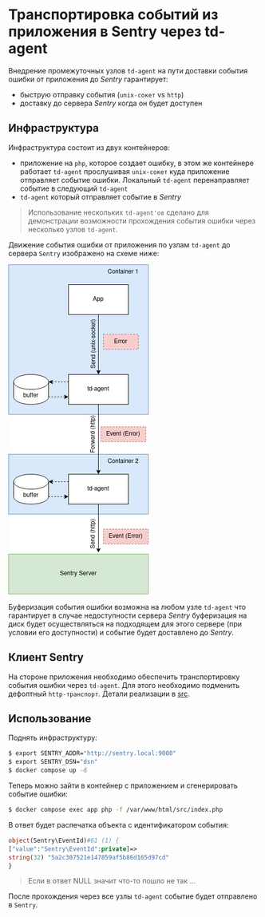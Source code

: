 
# Транспортировка событий из приложения в Sentry через td-agent

Внедрение промежуточных узлов `td-agent` на пути доставки события ошибки от приложения до _Sentry_ гарантирует:
* быструю отправку события (`unix-сокет` vs `http`)
* доставку до сервера _Sentry_ когда он будет доступен


## Инфраструктура

Инфраструктура состоит из двух контейнеров:
* приложение на `php`, которое создает ошибку, в этом же контейнере работает `td-agent` прослушивая `unix-сокет` куда приложение отправляет событие ошибки. Локальный `td-agent` перенаправляет событие в следующий `td-agent`
* `td-agent` который отправляет событие в _Sentry_

> Использование нескольких `td-agent'ов` сделано для демонстрации возможности прохождения события ошибки через несколько узлов `td-agent`.

Движение события ошибки от приложения по узлам `td-agent` до сервера `Sentry` изображено на схеме ниже:

![](php-tdagent-sentry.jpg)

Буферизация события ошибки возможна на любом узле `td-agent` что гарантирует в случае недоступности сервера _Sentry_ буферизация на диск будет осуществляться на подходящем для этого сервере (при условии его доступности) и событие будет доставлено до _Sentry_.


## Клиент Sentry

На стороне приложения необходимо обеспечить транспортировку события ошибки через `td-agent`. Для этого необходимо подменить дефолтный `http-транспорт`. Детали реализации в [src](/src).


## Использование

Поднять инфраструктуру:
```bash
$ export SENTRY_ADDR="http://sentry.local:9000"
$ export SENTRY_DSN="dsn"
$ docker compose up -d
```

Теперь можно зайти в контейнер с приложением и сгенерировать событие ошибки:
```bash
$ docker compose exec app php -f /var/www/html/src/index.php
```

В ответ будет распечатка объекта с идентификатором события:
```php
object(Sentry\EventId)#61 (1) {
["value":"Sentry\EventId":private]=>
string(32) "5a2c307521e147859af5b86d165d97cd"
}
```

> Если в ответ NULL значит что-то пошло не так ...

После прохождения через все узлы `td-agent` событие будет отправлено в `Sentry`.
